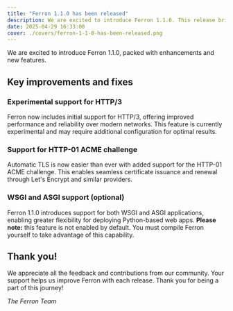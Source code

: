 ```yaml
---
title: "Ferron 1.1.0 has been released"
description: We are excited to introduce Ferron 1.1.0. This release brings several enhancements, and new features.
date: 2025-04-29 16:33:00
cover: ./covers/ferron-1-1-0-has-been-released.png
---
```


We are excited to introduce Ferron 1.1.0, packed with enhancements and new features.

## Key improvements and fixes

### Experimental support for HTTP/3

Ferron now includes initial support for HTTP/3, offering improved performance and reliability over modern networks. This feature is currently experimental and may require additional configuration for optimal results.

### Support for HTTP-01 ACME challenge

Automatic TLS is now easier than ever with added support for the HTTP-01 ACME challenge. This enables seamless certificate issuance and renewal through Let's Encrypt and similar providers.

### WSGI and ASGI support (optional)

Ferron 1.1.0 introduces support for both WSGI and ASGI applications, enabling greater flexibility for deploying Python-based web apps. **Please note:** this feature is not enabled by default. You must compile Ferron yourself to take advantage of this capability.

## Thank you!

We appreciate all the feedback and contributions from our community. Your support helps us improve Ferron with each release. Thank you for being a part of this journey!

_The Ferron Team_
